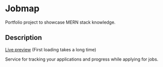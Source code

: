 # Jobmap
Portfolio project to showcase MERN stack knowledge.

## Description
[Live preview](https://jobmap.onrender.com) (First loading takes a long time)

Service for tracking your applications and progress while applying for jobs.
